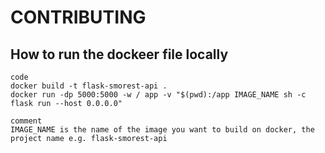 # CONTRIBUTING

## How to run the dockeer file locally

```
code
docker build -t flask-smorest-api .
docker run -dp 5000:5000 -w / app -v "$(pwd):/app IMAGE_NAME sh -c flask run --host 0.0.0.0"

comment
IMAGE_NAME is the name of the image you want to build on docker, the project name e.g. flask-smorest-api
```